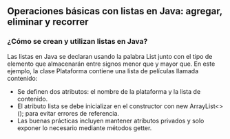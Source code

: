 <h2 align="left"> Operaciones básicas con listas en Java: agregar, eliminar y recorrer </h2>

<h3 align="left"> ¿Cómo se crean y utilizan listas en Java? </h3>

<p align="left"> Las listas en Java se declaran usando la palabra List junto con el tipo de elemento que almacenarán entre signos menor que y mayor que. En este ejemplo, la clase Plataforma contiene una lista de películas llamada contenido:

* Se definen dos atributos: el nombre de la plataforma y la lista de contenido.
* El atributo lista se debe inicializar en el constructor con new ArrayList<>(); para evitar errores de referencia.
* Las buenas prácticas incluyen mantener atributos privados y solo exponer lo necesario mediante métodos getter.

 </p>